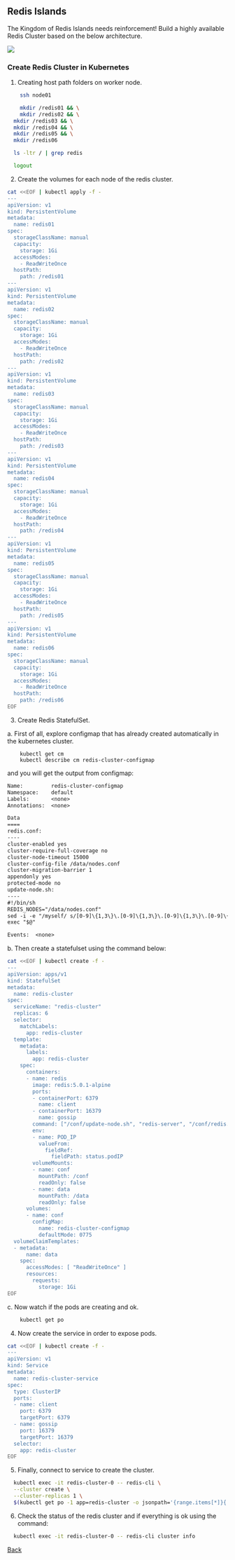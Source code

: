 ## Redis Islands

The Kingdom of Redis Islands needs reinforcement! Build a highly available Redis Cluster based on the below architecture.

![](images/redis-architecture.png)

### Create Redis Cluster in Kubernetes ###

1. Creating host path folders on worker node.

```sh
	ssh node01

	mkdir /redis01 && \
	mkdir /redis02 && \
  mkdir /redis03 && \
  mkdir /redis04 && \
  mkdir /redis05 && \
  mkdir /redis06

  ls -ltr / | grep redis

  logout
```

2. Create the volumes for each node of the redis cluster.
```sh
cat <<EOF | kubectl apply -f -
---
apiVersion: v1
kind: PersistentVolume
metadata:
  name: redis01
spec:
  storageClassName: manual
  capacity:
    storage: 1Gi
  accessModes:
    - ReadWriteOnce
  hostPath:
    path: /redis01
---
apiVersion: v1
kind: PersistentVolume
metadata:
  name: redis02
spec:
  storageClassName: manual
  capacity:
    storage: 1Gi
  accessModes:
    - ReadWriteOnce
  hostPath:
    path: /redis02
---
apiVersion: v1
kind: PersistentVolume
metadata:
  name: redis03
spec:
  storageClassName: manual
  capacity:
    storage: 1Gi
  accessModes:
    - ReadWriteOnce
  hostPath:
    path: /redis03
---
apiVersion: v1
kind: PersistentVolume
metadata:
  name: redis04
spec:
  storageClassName: manual
  capacity:
    storage: 1Gi
  accessModes:
    - ReadWriteOnce
  hostPath:
    path: /redis04
---
apiVersion: v1
kind: PersistentVolume
metadata:
  name: redis05
spec:
  storageClassName: manual
  capacity:
    storage: 1Gi
  accessModes:
    - ReadWriteOnce
  hostPath:
    path: /redis05
---
apiVersion: v1
kind: PersistentVolume
metadata:
  name: redis06
spec:
  storageClassName: manual
  capacity:
    storage: 1Gi
  accessModes:
    - ReadWriteOnce
  hostPath:
    path: /redis06
EOF
```

3. Create Redis StatefulSet.

a. First of all, explore configmap that has already created automatically in the kubernetes cluster.

```
    kubectl get cm
    kubectl describe cm redis-cluster-configmap
```
and you will get the output from configmap:

```txt
Name:         redis-cluster-configmap
Namespace:    default
Labels:       <none>
Annotations:  <none>

Data
====
redis.conf:
----
cluster-enabled yes
cluster-require-full-coverage no
cluster-node-timeout 15000
cluster-config-file /data/nodes.conf
cluster-migration-barrier 1
appendonly yes
protected-mode no
update-node.sh:
----
#!/bin/sh
REDIS_NODES="/data/nodes.conf"
sed -i -e "/myself/ s/[0-9]\{1,3\}\.[0-9]\{1,3\}\.[0-9]\{1,3\}\.[0-9]\{1,3\}/${POD_IP}/" ${REDIS_NODES}
exec "$@"

Events:  <none>
```
b. Then create a statefulset using the command below:

```sh
cat <<EOF | kubectl create -f -
---
apiVersion: apps/v1
kind: StatefulSet
metadata:
  name: redis-cluster
spec:
  serviceName: "redis-cluster"
  replicas: 6
  selector:
    matchLabels:
      app: redis-cluster
  template:
    metadata:
      labels:
        app: redis-cluster
    spec:
      containers:
      - name: redis
        image: redis:5.0.1-alpine
        ports:
        - containerPort: 6379
          name: client
        - containerPort: 16379
          name: gossip
        command: ["/conf/update-node.sh", "redis-server", "/conf/redis.conf"]
        env:
        - name: POD_IP
          valueFrom:
            fieldRef:
              fieldPath: status.podIP
        volumeMounts:
        - name: conf
          mountPath: /conf
          readOnly: false
        - name: data
          mountPath: /data
          readOnly: false
      volumes:
      - name: conf
        configMap:
          name: redis-cluster-configmap
          defaultMode: 0775
  volumeClaimTemplates:
  - metadata:
      name: data
    spec:
      accessModes: [ "ReadWriteOnce" ]
      resources:
        requests:
          storage: 1Gi
EOF
```

c. Now watch if the pods are creating and ok.

```sh
    kubectl get po
```

4. Now create the service in order to expose pods.

```sh
cat <<EOF | kubectl create -f -
---
apiVersion: v1
kind: Service
metadata:
  name: redis-cluster-service
spec:
  type: ClusterIP
  ports:
  - name: client
    port: 6379
    targetPort: 6379
  - name: gossip
    port: 16379
    targetPort: 16379
  selector:
    app: redis-cluster
EOF
```
5. Finally, connect to service to create the cluster.

```sh
  kubectl exec -it redis-cluster-0 -- redis-cli \
  --cluster create \
  --cluster-replicas 1 \
  $(kubectl get po -1 app=redis-cluster -o jsonpath='{range.items[*]}{.status.podIP}:6379')
```

6. Check the status of the redis cluster and if everything is ok using the command:

```sh
  kubectl exec -it redis-cluster-0 -- redis-cli cluster info
```

[Back](../readme.md)